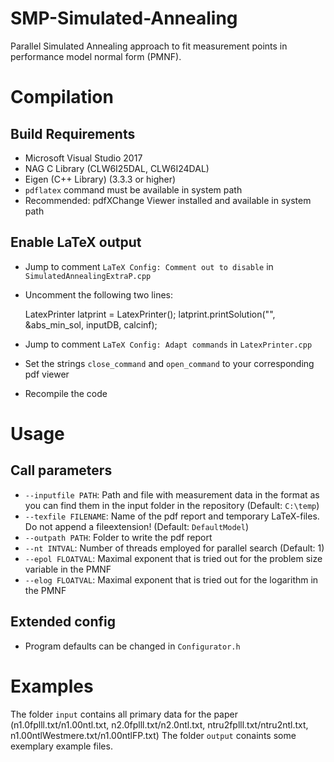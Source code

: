 # SMP-Simulated-Annealing #
Parallel Simulated Annealing approach to fit measurement points in performance model normal form (PMNF).

# Compilation #
## Build Requirements ##
* Microsoft Visual Studio 2017
* NAG C Library (CLW6I25DAL, CLW6I24DAL)
* Eigen (C++ Library) (3.3.3 or higher)
* `pdflatex` command must be available in system path
* Recommended: pdfXChange Viewer installed and available in system path

## Enable LaTeX output ##
* Jump to comment `LaTeX Config: Comment out to disable` in `SimulatedAnnealingExtraP.cpp`
* Uncomment the following two lines:

    LatexPrinter<SolutionType> latprint = LatexPrinter<SolutionType>();
    latprint.printSolution("", &abs_min_sol, inputDB, calcinf);
    
* Jump to comment `LaTeX Config: Adapt commands` in `LatexPrinter.cpp`
* Set the strings `close_command` and `open_command` to your corresponding pdf viewer
* Recompile the code


# Usage #
## Call parameters ##
* `--inputfile PATH`: Path and file with measurement data in the format as you can find them in the input folder in the repository (Default: `C:\temp`)
* `--texfile FILENAME`: Name of the pdf report and temporary LaTeX-files. Do not append a fileextension! (Default: `DefaultModel`)
* `--outpath PATH`: Folder to write the pdf report
* `--nt INTVAL`: Number of threads employed for parallel search (Default: 1)
* `--epol FLOATVAL`: Maximal exponent that is tried out for the problem size variable in the PMNF
* `--elog FLOATVAL`: Maximal exponent that is tried out for the logarithm in the PMNF

## Extended config ##
* Program defaults can be changed in `Configurator.h`


# Examples #
The folder `input` contains all primary data for the paper (n1.0fplll.txt/n1.00ntl.txt, n2.0fplll.txt/n2.0ntl.txt, ntru2fplll.txt/ntru2ntl.txt, n1.00ntlWestmere.txt/n1.00ntlFP.txt)
The folder `output` conaints some exemplary example files.